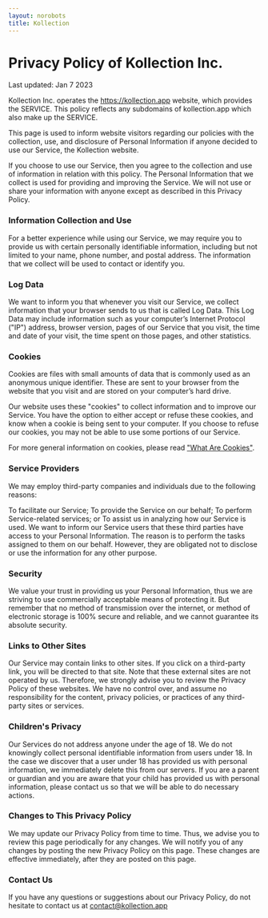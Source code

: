 ```yaml
---
layout: norobots
title: Kollection
---
```


# Privacy Policy of Kollection Inc.

Last updated: Jan 7 2023

Kollection Inc. operates the https://kollection.app website, which provides the SERVICE. This policy reflects any
subdomains of kollection.app which also make up the SERVICE.

This page is used to inform website visitors regarding our policies with the collection, use, and disclosure of Personal
Information if anyone decided to use our Service, the Kollection website.

If you choose to use our Service, then you agree to the collection and use of information in relation with this policy.
The Personal Information that we collect is used for providing and improving the Service. We will not use or share your
information with anyone except as described in this Privacy Policy.

### Information Collection and Use

For a better experience while using our Service, we may require you to provide us with certain personally identifiable
information, including but not limited to your name, phone number, and postal address. The information that we collect
will be used to contact or identify you.

### Log Data

We want to inform you that whenever you visit our Service, we collect information that your browser sends to us that is
called Log Data. This Log Data may include information such as your computer’s Internet Protocol ("IP") address, browser
version, pages of our Service that you visit, the time and date of your visit, the time spent on those pages, and other
statistics.

### Cookies

Cookies are files with small amounts of data that is commonly used as an anonymous unique identifier. These are sent to
your browser from the website that you visit and are stored on your computer’s hard drive.

Our website uses these "cookies" to collect information and to improve our Service. You have the option to either accept
or refuse these cookies, and know when a cookie is being sent to your computer. If you choose to refuse our cookies, you
may not be able to use some portions of our Service.

For more general information on cookies, please read <a class="yellow-link" href="https://www.cookieconsent.com/what-are-cookies/">"What Are Cookies"</a>.

### Service Providers

We may employ third-party companies and individuals due to the following reasons:

To facilitate our Service;
To provide the Service on our behalf;
To perform Service-related services; or
To assist us in analyzing how our Service is used.
We want to inform our Service users that these third parties have access to your Personal Information. The reason is to
perform the tasks assigned to them on our behalf. However, they are obligated not to disclose or use the information for
any other purpose.

### Security

We value your trust in providing us your Personal Information, thus we are striving to use commercially acceptable means
of protecting it. But remember that no method of transmission over the internet, or method of electronic storage is 100%
secure and reliable, and we cannot guarantee its absolute security.

### Links to Other Sites

Our Service may contain links to other sites. If you click on a third-party link, you will be directed to that site.
Note that these external sites are not operated by us. Therefore, we strongly advise you to review the Privacy Policy of
these websites. We have no control over, and assume no responsibility for the content, privacy policies, or practices of
any third-party sites or services.

### Children's Privacy

Our Services do not address anyone under the age of 18. We do not knowingly collect personal identifiable information
from users under 18. In the case we discover that a user under 18 has provided us with personal information, we
immediately delete this from our servers. If you are a parent or guardian and you are aware that your child has provided
us with personal information, please contact us so that we will be able to do necessary actions.

### Changes to This Privacy Policy

We may update our Privacy Policy from time to time. Thus, we advise you to review this page periodically for any
changes. We will notify you of any changes by posting the new Privacy Policy on this page. These changes are effective
immediately, after they are posted on this page.

### Contact Us

If you have any questions or suggestions about our Privacy Policy, do not hesitate to contact us at
contact@kollection.app
